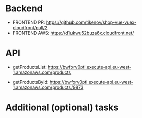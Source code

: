 # Backend

- FRONTEND PR: 
  https://github.com/tikenov/shop-vue-vuex-cloudfront/pull/2
- FRONTEND AWS:
  https://d1ukwu52buza6x.cloudfront.net/

# API

- getProductsList: https://bwfxrv0pti.execute-api.eu-west-1.amazonaws.com/products

- getProductsById: https://bwfxrv0pti.execute-api.eu-west-1.amazonaws.com/products/9873

# Additional (optional) tasks
